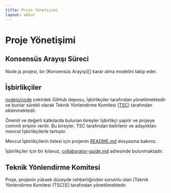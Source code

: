 ```yaml
---
title: Proje Yönetişimi
layout: about
---
```


# Proje Yönetişimi

## Konsensüs Arayışı Süreci

Node.js projesi, bir \[Konsensüs Arayışı]\[] karar alma modelini takip eder.

## İşbirlikçiler

[nodejs/node][] çekirdek GitHub deposu, İşbirlikçiler tarafından yönetilmektedir
ve bunlar sürekli olarak Teknik Yönlendirme Komitesi ([TSC][]) tarafından eklenmektedir.

Önemli ve değerli katkılarda bulunan bireyler İşbirlikçi yapılır
ve projeye commit erişimi verilir. Bu bireyler, TSC tarafından belirlenir ve adaylıkları mevcut İşbirlikçilerle tartışılır.

Mevcut İşbirlikçilerin listesi için projenin [README.md][] dosyasına bakınız.

İşbirlikçiler için bir kılavuz, [collaborator-guide.md][] adresinde bulunmaktadır.

## Teknik Yönlendirme Komitesi

Proje, projenin yüksek düzeyde rehberliğinden sorumlu olan \[Teknik Yönlendirme Komitesi (TSC)]\[] tarafından yönetilmektedir.

[consensus seeking]: https://en.wikipedia.org/wiki/Consensus-seeking_decision-making

[readme.md]: https://github.com/nodejs/node/blob/main/README.md#current-project-team-members

[tsc]: https://github.com/nodejs/TSC

[technical steering committee (tsc)]: https://github.com/nodejs/TSC/blob/main/TSC-Charter.md

[collaborator-guide.md]: https://github.com/nodejs/node/blob/main/doc/contributing/collaborator-guide.md

[nodejs/node]: https://github.com/nodejs/node

